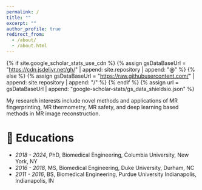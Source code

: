 ```yaml
---
permalink: /
title: ""
excerpt: ""
author_profile: true
redirect_from: 
  - /about/
  - /about.html
---
```


{% if site.google_scholar_stats_use_cdn %}
{% assign gsDataBaseUrl = "https://cdn.jsdelivr.net/gh/" | append: site.repository | append: "@" %}
{% else %}
{% assign gsDataBaseUrl = "https://raw.githubusercontent.com/" | append: site.repository | append: "/" %}
{% endif %}
{% assign url = gsDataBaseUrl | append: "google-scholar-stats/gs_data_shieldsio.json" %}

<span class='anchor' id='about-me'></span>

My research interests include novel methods and applications of MR fingerprinting, MR thermometry, MR safety, and deep learning based methods in MR image reconstruction.

# 📖 Educations
- *2018 - 2024*, PhD, Biomedical Engineering, Columbia University, New York, NY
- *2016 - 2018*, MS, Biomedical Engineering, Duke University, Durham, NC
- *2011 - 2016*, BS, Biomedical Engineering, Purdue University Indianapolis, Indianapolis, IN

